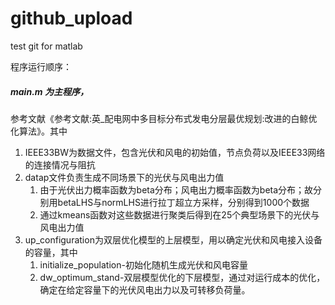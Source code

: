 # github_upload
test git for matlab

程序运行顺序：
##### main.m 为主程序，

参考文献《参考文献:英_配电网中多目标分布式发电分层最优规划:改进的白鲸优化算法》。其中

1. IEEE33BW为数据文件，包含光伏和风电的初始值，节点负荷以及IEEE33网络的连接情况与阻抗
2. datap文件负责生成不同场景下的光伏与风电出力值
   1. 由于光伏出力概率函数为beta分布；风电出力概率函数为beta分布；故分别用betaLHS与normLHS进行拉丁超立方采样，分别得到1000个数据
   2. 通过kmeans函数对这些数据进行聚类后得到在25个典型场景下的光伏与风电出力值
3. up_configuration为双层优化模型的上层模型，用以确定光伏和风电接入设备的容量，其中
   1. initialize_population-初始化随机生成光伏和风电容量
   2. dw_optimum_stand-双层模型优化的下层模型，通过对运行成本的优化，确定在给定容量下的光伏风电出力以及可转移负荷量。